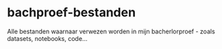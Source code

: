 # bachproef-bestanden
Alle bestanden waarnaar verwezen worden in mijn bacherlorproef - zoals datasets, notebooks, code...
